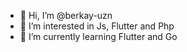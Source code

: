 - 👋 Hi, I’m @berkay-uzn
- 👀 I’m interested in Js, Flutter and Php
- 🌱 I’m currently learning Flutter and Go
